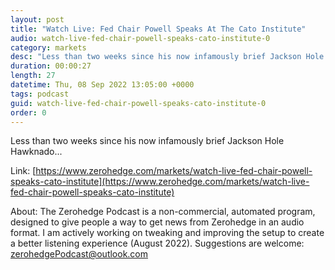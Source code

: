 ```yaml
---
layout: post
title: "Watch Live: Fed Chair Powell Speaks At The Cato Institute"
audio: watch-live-fed-chair-powell-speaks-cato-institute-0
category: markets
desc: "Less than two weeks since his now infamously brief Jackson Hole Hawknado..."
duration: 00:00:27
length: 27
datetime: Thu, 08 Sep 2022 13:05:00 +0000
tags: podcast
guid: watch-live-fed-chair-powell-speaks-cato-institute-0
order: 0
---
```

Less than two weeks since his now infamously brief Jackson Hole Hawknado...

Link: [https://www.zerohedge.com/markets/watch-live-fed-chair-powell-speaks-cato-institute](https://www.zerohedge.com/markets/watch-live-fed-chair-powell-speaks-cato-institute)

About: The Zerohedge Podcast is a non-commercial, automated program, designed to give people a way to get news from Zerohedge in an audio format.  I am actively working on tweaking and improving the setup to create a better listening experience (August 2022).  Suggestions are welcome: [zerohedgePodcast@outlook.com](mailto:zerohedgePodcast@outlook.com)